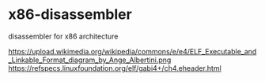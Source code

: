 # x86-disassembler
disassembler for x86 architecture

https://upload.wikimedia.org/wikipedia/commons/e/e4/ELF_Executable_and_Linkable_Format_diagram_by_Ange_Albertini.png
https://refspecs.linuxfoundation.org/elf/gabi4+/ch4.eheader.html
